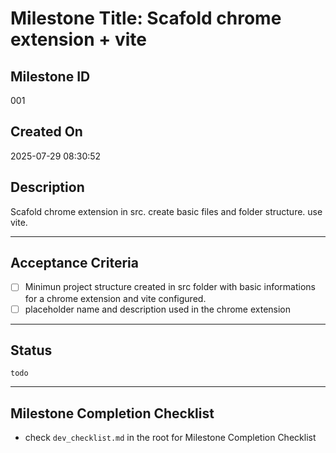 # Milestone Title: Scafold chrome extension + vite

## Milestone ID

001

## Created On

2025-07-29 08:30:52

## Description

Scafold chrome extension in src. create basic files and folder structure. use vite.

---

## Acceptance Criteria

- [ ] Minimun project structure created in src folder with basic informations for a chrome extension and vite configured.
- [ ] placeholder name and description used in the chrome extension

---

## Status

`todo`

---

## Milestone Completion Checklist

- check `dev_checklist.md` in the root for Milestone Completion Checklist
